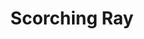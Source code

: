 ---
title: "Scorching Ray"
index: "scorching-ray"
permalink: /spells/scorching-ray/
tags:
  - Spell
  - 2nd Level
  - Evocation
  - Damage
  - Fire
available_for:
  - Sorcerer
  - Wizard
level: "2nd Level"
school: "Evocation"
range: "120 ft"
comp:
  - V
  - S
effect: "Fire"
description: |
  You create three rays of fire and hurl them at targets within range. You can hurl them at one target or several.

  Make a ranged spell attack for each ray. On a hit, the target takes 2d6 fire damage.

  **At higher levels.** When you cast this spell using a spell slot of 3rd level or higher, you create one additional ray for each slot level above 2nd.
excerpt: "You create three rays of fire and hurl them at targets within range."
source: "Basic Rules"
---